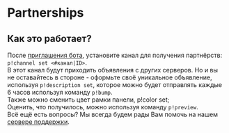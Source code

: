 # Partnerships
## Как это работает?
После [приглашения бота](https://discord.com/api/oauth2/authorize?client_id=843615157925445632&permissions=8&scope=bot), установите канал для получения партнёрств: `p!channel set <#канал|ID>`.<br>
В этот канал будут приходить объявления с других серверов. Но и вы не оставайтесь в стороне - оформьте своё уникальное объявление, используя `p!description set`, которое можно будет отправлять каждые 6 часов используя команду `p!bump`.<br>
Также можно сменить цвет рамки панели, p!color set;<br>
Оценить, что получилось, можно используя команду `p!preview`.<br>
Всё ещё есть вопросы? Мы всегда будем рады Вам помочь на нашем [сервере поддержки](https://discord.gg/sof).